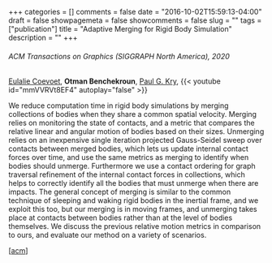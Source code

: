 +++
categories = []
comments = false
date = "2016-10-02T15:59:13-04:00"
draft = false
showpagemeta = false
showcomments = false
slug = ""
tags = ["publication"]
title = "Adaptive Merging for Rigid Body Simulation"
description = ""
+++
###### ACM Transactions on Graphics (SIGGRAPH North America), 2020
[Eulalie Coevoet](https://eulaliecoevoet.com/), **Otman Benchekroun**,  [Paul G. Kry](https://www.cs.mcgill.ca/~kry/),
{{< youtube id="mmVVRVt8EF4" autoplay="false" >}}

[//]: # ({{< figure src=/publications/adaptive_merging/teaser.png width=600 width=600 >}})
We reduce computation time in rigid body simulations by merging collections of bodies when 
they share a common spatial velocity. Merging relies on monitoring the state of contacts, 
and a metric that compares the relative linear and angular motion of bodies based on their sizes. 
Unmerging relies on an inexpensive single iteration projected Gauss-Seidel 
sweep over contacts between merged bodies, which lets us update internal contact forces over time, 
and use the same metrics as merging to identify when bodies should unmerge.
Furthermore we use a contact ordering for graph traversal refinement of the internal 
contact forces in collections, which helps to correctly identify all the bodies that must unmerge
when there are impacts. The general concept of merging is similar to the common technique 
of sleeping and waking rigid bodies in the inertial frame, and we exploit this too, but our 
merging is in moving frames, and unmerging takes place at contacts between bodies rather than 
at the level of bodies themselves. We discuss the previous relative motion metrics in comparison to ours, 
and evaluate our method on a variety of scenarios.

[[acm](https://dl.acm.org/doi/abs/10.1145/3386569.3392417)]

